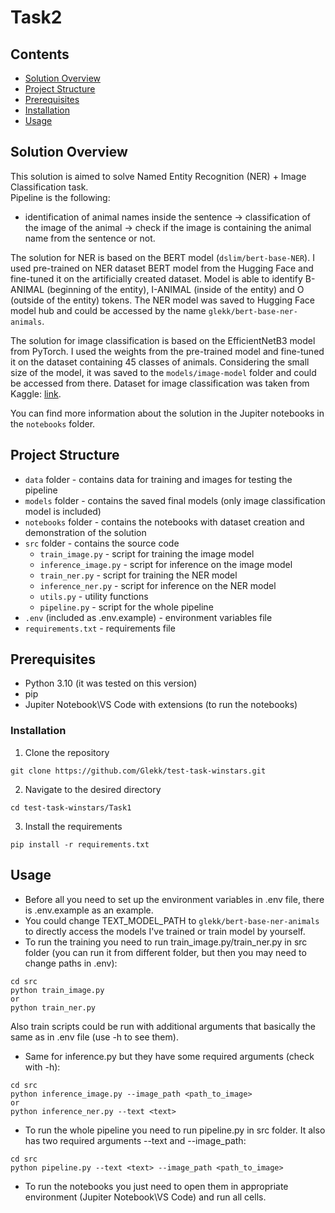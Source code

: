 # Task2

## Contents
- [Solution Overview](#solution-overview)
- [Project Structure](#project-structure)
- [Prerequisites](#prerequisites)
- [Installation](#installation)
- [Usage](#usage)

## Solution Overview
This solution is aimed to solve Named Entity Recognition (NER) + Image Classification task.  
Pipeline is the following:
- identification of animal names inside the sentence -> classification of the image of the animal -> check if the image is containing the animal name from the sentence or not.

The solution for NER is based on the BERT model (`dslim/bert-base-NER`). I used pre-trained on NER dataset BERT model from the Hugging Face and fine-tuned it on the artificially created dataset. Model is able to identify B-ANIMAL (beginning of the entity), I-ANIMAL (inside of the entity) and O (outside of the entity) tokens.
The NER model was saved to Hugging Face model hub and could be accessed by the name `glekk/bert-base-ner-animals`.

The solution for image classification is based on the EfficientNetB3 model from PyTorch. I used the weights from the pre-trained model and fine-tuned it on the dataset containing 45 classes of animals. Considering the small size of the model, it was saved to the `models/image-model` folder and could be accessed from there.
Dataset for image classification was taken from Kaggle: [link](https://www.kaggle.com/datasets/asaniczka/mammals-image-classification-dataset-45-animals/).

You can find more information about the solution in the Jupiter notebooks in the `notebooks` folder.

## Project Structure 
- `data` folder - contains data for training and images for testing the pipeline
- `models` folder - contains the saved final models (only image classification model is included)
- `notebooks` folder - contains the notebooks with dataset creation and demonstration of the solution
- `src` folder - contains the source code
    - `train_image.py` - script for training the image model
    - `inference_image.py` - script for inference on the image model
    - `train_ner.py` - script for training the NER model
    - `inference_ner.py` - script for inference on the NER model
    - `utils.py` - utility functions
    - `pipeline.py` - script for the whole pipeline
- `.env` (included as .env.example) - environment variables file
- `requirements.txt` - requirements file

## Prerequisites
- Python 3.10 (it was tested on this version)
- pip
- Jupiter Notebook\VS Code with extensions (to run the notebooks)

### Installation
1. Clone the repository
```
git clone https://github.com/Glekk/test-task-winstars.git
```
2. Navigate to the desired directory
```
cd test-task-winstars/Task1
```
3. Install the requirements
```
pip install -r requirements.txt
```

## Usage
- Before all you need to set up the environment variables in .env file, there is .env.example as an example.
- You could change TEXT_MODEL_PATH to `glekk/bert-base-ner-animals` to directly access the models I've trained or train model by yourself.
- To run the training you need to run train_image.py/train_ner.py in src folder (you can run it from different folder, but then you may need to change paths in .env):
```
cd src
python train_image.py 
or
python train_ner.py
```
Also train scripts could be run with additional arguments that basically the same as in .env file (use -h to see them).
- Same for inference.py but they have some required arguments (check with -h):
```
cd src
python inference_image.py --image_path <path_to_image>
or
python inference_ner.py --text <text>
```
- To run the whole pipeline you need to run pipeline.py in src folder. It also has two required arguments --text and --image_path:
```
cd src
python pipeline.py --text <text> --image_path <path_to_image>
```
- To run the notebooks you just need to open them in appropriate environment (Jupiter Notebook\VS Code) and run all cells.
